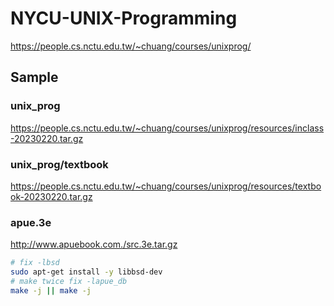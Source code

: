 # NYCU-UNIX-Programming

https://people.cs.nctu.edu.tw/~chuang/courses/unixprog/

## Sample

### unix_prog

https://people.cs.nctu.edu.tw/~chuang/courses/unixprog/resources/inclass-20230220.tar.gz

### unix_prog/textbook

https://people.cs.nctu.edu.tw/~chuang/courses/unixprog/resources/textbook-20230220.tar.gz

### apue.3e

http://www.apuebook.com./src.3e.tar.gz

```sh
# fix -lbsd
sudo apt-get install -y libbsd-dev
# make twice fix -lapue_db
make -j || make -j
```
